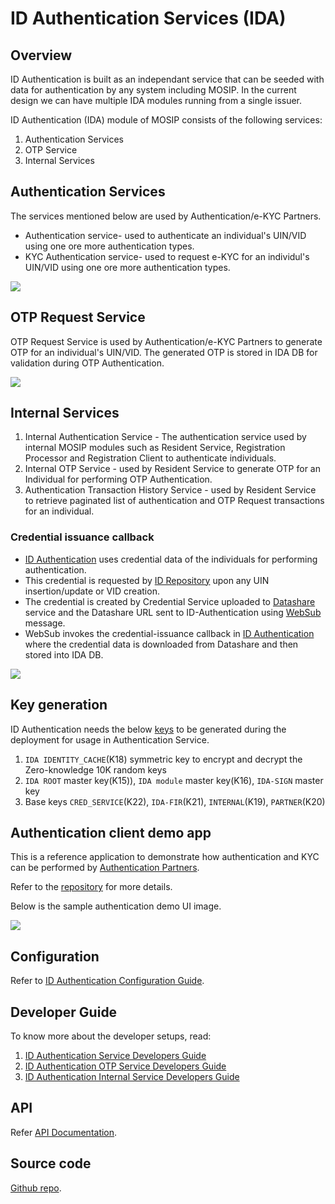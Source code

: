 # ID Authentication Services (IDA)

## Overview

ID Authentication is built as an independant service that can be seeded with data for authentication by any system including MOSIP. In the current design we can have multiple IDA modules running from a single issuer. 

ID Authentication (IDA) module of MOSIP consists of the following services:

1. Authentication Services
2. OTP Service
3. Internal Services

## Authentication Services

The services mentioned below are used by Authentication/e-KYC Partners.

* Authentication service- used to authenticate an individual's UIN/VID using one ore more authentication types.
* KYC Authentication service- used to request e-KYC for an individul's UIN/VID using one ore more authentication types.

![](\_images/authentication-service.png)

## OTP Request Service

OTP Request Service is used by Authentication/e-KYC Partners to generate OTP for an individual's UIN/VID. The generated OTP is stored in IDA DB for validation during OTP Authentication.

![](\_images/authentication-otp-service.png)

## Internal Services

1. Internal Authentication Service - The authentication service used by internal MOSIP modules such as Resident Service, Registration Processor and Registration Client to authenticate individuals.
2. Internal OTP Service - used by Resident Service to generate OTP for an Individual for performing OTP Authentication.
3. Authentication Transaction History Service - used by Resident Service to retrieve paginated list of authentication and OTP Request transactions for an individual.

### Credential issuance callback

* [ID Authentication](id-authentication.md) uses credential data of the individuals for performing authentication.
* This credential is requested by [ID Repository](id-repository.md) upon any UIN insertion/update or VID creation.
* The credential is created by Credential Service uploaded to [Datashare](datashare.md) service and the Datashare URL sent to ID-Authentication using [WebSub](websub.md) message.
* WebSub invokes the credential-issuance callback in [ID Authentication](id-authentication.md) where the credential data is downloaded from Datashare and then stored into IDA DB.

![](\_images/ida-credential-flow.png)

## Key generation

ID Authentication needs the below [keys](keys.md) to be generated during the deployment for usage in Authentication Service.

1. `IDA IDENTITY_CACHE`(K18) symmetric key to encrypt and decrypt the Zero-knowledge 10K random keys
2. `IDA ROOT` master key(K15)), `IDA module` master key(K16), `IDA-SIGN` master key
3. Base keys `CRED_SERVICE`(K22), `IDA-FIR`(K21), `INTERNAL`(K19), `PARTNER`(K20)

## Authentication client demo app

This is a reference application to demonstrate how authentication and KYC can be performed by [Authentication Partners](partners.md#partner-types).

Refer to the [repository](https://github.com/mosip/authentication-demo-ui/tree/release-1.2.0) for more details.

Below is the sample authentication demo UI image.

![](\_images/sample-auth-demo-ui.png)

## Configuration

Refer to [ID Authentication Configuration Guide](https://github.com/mosip/id-authentication/blob/release-1.2.0/docs/configuration.md).

## Developer Guide

To know more about the developer setups, read:

1. [ID Authentication Service Developers Guide](https://docs.mosip.io/1.2.0/modules/id-authentication-services/id-authentication-service-developer-guide)
2. [ID Authentication OTP Service Developers Guide](https://docs.mosip.io/1.2.0/modules/id-authentication-services/id-authentication-otp-service-developer-guide)
3. [ID Authentication Internal Service Developers Guide](https://docs.mosip.io/1.2.0/modules/id-authentication-services/id-authentication-internal-service-developer-guide)

## API

Refer [API Documentation](https://mosip.github.io/documentation/1.2.0/1.2.0.html).

## Source code

[Github repo](https://github.com/mosip/id-authentication/tree/release-1.2.0).
